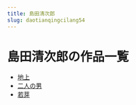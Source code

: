 ```yaml
---
title: 島田清次郎
slug: daotianqingcilang54
---
```


# 島田清次郎の作品一覧

- [地上](dishang4a)
- [二人の男](errennonanb1)
- [若芽](ruoya2e)
